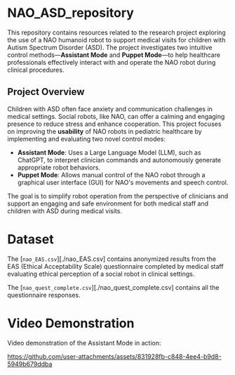 # NAO_ASD_repository

This repository contains resources related to the research project exploring the use of a NAO humanoid robot to support medical visits for children with Autism Spectrum Disorder (ASD). The project investigates two intuitive control methods—**Assistant Mode** and **Puppet Mode**—to help healthcare professionals effectively interact with and operate the NAO robot during clinical procedures.


## Project Overview

Children with ASD often face anxiety and communication challenges in medical settings. Social robots, like NAO, can offer a calming and engaging presence to reduce stress and enhance cooperation. This project focuses on improving the **usability** of NAO robots in pediatric healthcare by implementing and evaluating two novel control modes:

- **Assistant Mode**: Uses a Large Language Model (LLM), such as ChatGPT, to interpret clinician commands and autonomously generate appropriate robot behaviors.
- **Puppet Mode**: Allows manual control of the NAO robot through a graphical user interface (GUI) for NAO's movements and speech control.

The goal is to simplify robot operation from the perspective of clinicians and support an engaging and safe environment for both medical staff and children with ASD during medical visits.

# Dataset
The [`nao_EAS.csv`][./nao_EAS.csv] contains anonymized results from the EAS (Ethical Acceptability Scale) questionnaire completed by medical staff evaluating ethical perception of a social robot in clinical settings.

The [`nao_quest_complete.csv`][./nao_quest_complete.csv] contains all the questionnaire responses.


# Video Demonstration

Video demonstration of the Assistant Mode in action:

https://github.com/user-attachments/assets/831928fb-c848-4ee4-b9d8-5949b679ddba




